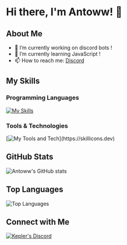 # Hi there, I'm Antoww! 👋

## About Me

- 🔭 I’m currently working on discord bots !
- 🌱 I’m currently learning JavaScript !
- 📫 How to reach me: [Discord]((https://discord.gg/GbavRtUwad))

## My Skills

### Programming Languages
[![My Skills](https://skillicons.dev/icons?i=js,ts,html,css,py,net)](https://skillicons.dev)

### Tools & Technologies
[![My Tools and Tech](https://skillicons.dev/icons?i=discordjs,deno,docker,debian,)](https://skillicons.dev)

## GitHub Stats

![Antoww's GitHub stats](https://github-readme-stats.vercel.app/api?username=Antoww&show_icons=true&theme=radical)

## Top Languages

![Top Languages](https://github-readme-stats.vercel.app/api/top-langs/?username=Antoww&layout=compact&theme=radical)

## Connect with Me

[![Kepler's Discord](https://img.shields.io/badge/Discord_Join-blue)](https://discord.gg/GbavRtUwad)
